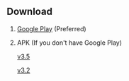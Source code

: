 ## Download

1. [Google Play](https://play.google.com/store/apps/details?id=tool.seagull.v) (Preferred)
2. APK (If you don't have Google Play)

      [v3.5](https://github.com/seagulltool/seagulltool.github.io/releases/download/v3.5/seagull-release-v3.5.apk)

      [v3.2](https://github.com/seagulltool/seagulltool.github.io/releases/download/v3.2/seagull-release-v3.2.apk)
      
      
